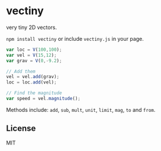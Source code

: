 # vectiny

very tiny 2D vectors.

`npm install vectiny` or include `vectiny.js` in your page.

```javascript
var loc = V(100,100);
var vel = V(15,12);
var grav = V(0,-9.2);

// Add them
vel = vel.add(grav);
loc = loc.add(vel);

// Find the magnitude
var speed = vel.magnitude();
```

Methods include: `add`, `sub`, `mult`, `unit`, `limit`, `mag`, `to` and `from`.

## License

MIT